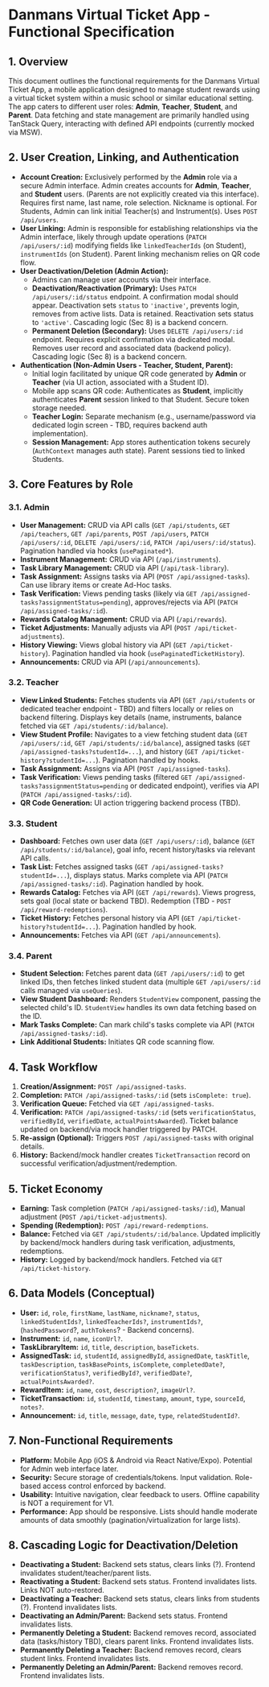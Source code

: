 # Danmans Virtual Ticket App - Functional Specification

## 1. Overview

This document outlines the functional requirements for the Danmans Virtual Ticket App, a mobile application designed to manage student rewards using a virtual ticket system within a music school or similar educational setting. The app caters to different user roles: **Admin**, **Teacher**, **Student**, and **Parent**. Data fetching and state management are primarily handled using TanStack Query, interacting with defined API endpoints (currently mocked via MSW).

## 2. User Creation, Linking, and Authentication

- **Account Creation:** Exclusively performed by the **Admin** role via a secure Admin interface. Admin creates accounts for **Admin**, **Teacher**, and **Student** users. (Parents are not explicitly created via this interface). Requires first name, last name, role selection. Nickname is optional. For Students, Admin can link initial Teacher(s) and Instrument(s). Uses `POST /api/users`.
- **User Linking:** Admin is responsible for establishing relationships via the Admin interface, likely through update operations (`PATCH /api/users/:id`) modifying fields like `linkedTeacherIds` (on Student), `instrumentIds` (on Student). Parent linking mechanism relies on QR code flow.
- **User Deactivation/Deletion (Admin Action):**
  - Admins can manage user accounts via their interface.
  - **Deactivation/Reactivation (Primary):** Uses `PATCH /api/users/:id/status` endpoint. A confirmation modal should appear. Deactivation sets `status` to `'inactive'`, prevents login, removes from active lists. Data is retained. Reactivation sets status to `'active'`. Cascading logic (Sec 8) is a backend concern.
  - **Permanent Deletion (Secondary):** Uses `DELETE /api/users/:id` endpoint. Requires explicit confirmation via dedicated modal. Removes user record and associated data (backend policy). Cascading logic (Sec 8) is a backend concern.
- **Authentication (Non-Admin Users - Teacher, Student, Parent):**
  - Initial login facilitated by unique QR code generated by **Admin** or **Teacher** (via UI action, associated with a Student ID).
  - Mobile app scans QR code: Authenticates as **Student**, implicitly authenticates **Parent** session linked to that Student. Secure token storage needed.
  - **Teacher Login:** Separate mechanism (e.g., username/password via dedicated login screen - TBD, requires backend auth implementation).
  - **Session Management:** App stores authentication tokens securely (`AuthContext` manages auth state). Parent sessions tied to linked Students.

## 3. Core Features by Role

### 3.1. Admin

- **User Management:** CRUD via API calls (`GET /api/students`, `GET /api/teachers`, `GET /api/parents`, `POST /api/users`, `PATCH /api/users/:id`, `DELETE /api/users/:id`, `PATCH /api/users/:id/status`). Pagination handled via hooks (`usePaginated*`).
- **Instrument Management:** CRUD via API (`/api/instruments`).
- **Task Library Management:** CRUD via API (`/api/task-library`).
- **Task Assignment:** Assigns tasks via API (`POST /api/assigned-tasks`). Can use library items or create Ad-Hoc tasks.
- **Task Verification:** Views pending tasks (likely via `GET /api/assigned-tasks?assignmentStatus=pending`), approves/rejects via API (`PATCH /api/assigned-tasks/:id`).
- **Rewards Catalog Management:** CRUD via API (`/api/rewards`).
- **Ticket Adjustments:** Manually adjusts via API (`POST /api/ticket-adjustments`).
- **History Viewing:** Views global history via API (`GET /api/ticket-history`). Pagination handled via hook (`usePaginatedTicketHistory`).
- **Announcements:** CRUD via API (`/api/announcements`).

### 3.2. Teacher

- **View Linked Students:** Fetches students via API (`GET /api/students` or dedicated teacher endpoint - TBD) and filters locally or relies on backend filtering. Displays key details (name, instruments, balance fetched via `GET /api/students/:id/balance`).
- **View Student Profile:** Navigates to a view fetching student data (`GET /api/users/:id`, `GET /api/students/:id/balance`), assigned tasks (`GET /api/assigned-tasks?studentId=...`), and history (`GET /api/ticket-history?studentId=...`). Pagination handled by hooks.
- **Task Assignment:** Assigns via API (`POST /api/assigned-tasks`).
- **Task Verification:** Views pending tasks (filtered `GET /api/assigned-tasks?assignmentStatus=pending` or dedicated endpoint), verifies via API (`PATCH /api/assigned-tasks/:id`).
- **QR Code Generation:** UI action triggering backend process (TBD).

### 3.3. Student

- **Dashboard:** Fetches own user data (`GET /api/users/:id`), balance (`GET /api/students/:id/balance`), goal info, recent history/tasks via relevant API calls.
- **Task List:** Fetches assigned tasks (`GET /api/assigned-tasks?studentId=...`), displays status. Marks complete via API (`PATCH /api/assigned-tasks/:id`). Pagination handled by hook.
- **Rewards Catalog:** Fetches via API (`GET /api/rewards`). Views progress, sets goal (local state or backend TBD). Redemption (TBD - `POST /api/reward-redemptions`).
- **Ticket History:** Fetches personal history via API (`GET /api/ticket-history?studentId=...`). Pagination handled by hook.
- **Announcements:** Fetches via API (`GET /api/announcements`).

### 3.4. Parent

- **Student Selection:** Fetches parent data (`GET /api/users/:id`) to get linked IDs, then fetches linked student data (multiple `GET /api/users/:id` calls managed via `useQueries`).
- **View Student Dashboard:** Renders `StudentView` component, passing the selected child's ID. `StudentView` handles its own data fetching based on the ID.
- **Mark Tasks Complete:** Can mark child's tasks complete via API (`PATCH /api/assigned-tasks/:id`).
- **Link Additional Students:** Initiates QR code scanning flow.

## 4. Task Workflow

1.  **Creation/Assignment:** `POST /api/assigned-tasks`.
2.  **Completion:** `PATCH /api/assigned-tasks/:id` (sets `isComplete: true`).
3.  **Verification Queue:** Fetched via `GET /api/assigned-tasks`.
4.  **Verification:** `PATCH /api/assigned-tasks/:id` (sets `verificationStatus`, `verifiedById`, `verifiedDate`, `actualPointsAwarded`). Ticket balance updated on backend/via mock handler triggered by PATCH.
5.  **Re-assign (Optional):** Triggers `POST /api/assigned-tasks` with original details.
6.  **History:** Backend/mock handler creates `TicketTransaction` record on successful verification/adjustment/redemption.

## 5. Ticket Economy

- **Earning:** Task completion (`PATCH /api/assigned-tasks/:id`), Manual adjustment (`POST /api/ticket-adjustments`).
- **Spending (Redemption):** `POST /api/reward-redemptions`.
- **Balance:** Fetched via `GET /api/students/:id/balance`. Updated implicitly by backend/mock handlers during task verification, adjustments, redemptions.
- **History:** Logged by backend/mock handlers. Fetched via `GET /api/ticket-history`.

## 6. Data Models (Conceptual)

- **User:** `id`, `role`, `firstName`, `lastName`, `nickname?`, `status`, `linkedStudentIds?`, `linkedTeacherIds?`, `instrumentIds?`, (`hashedPassword`?, `authTokens`? - Backend concerns).
- **Instrument:** `id`, `name`, `iconUrl?`.
- **TaskLibraryItem:** `id`, `title`, `description`, `baseTickets`.
- **AssignedTask:** `id`, `studentId`, `assignedById`, `assignedDate`, `taskTitle`, `taskDescription`, `taskBasePoints`, `isComplete`, `completedDate?`, `verificationStatus?`, `verifiedById?`, `verifiedDate?`, `actualPointsAwarded?`.
- **RewardItem:** `id`, `name`, `cost`, `description?`, `imageUrl?`.
- **TicketTransaction:** `id`, `studentId`, `timestamp`, `amount`, `type`, `sourceId`, `notes?`.
- **Announcement:** `id`, `title`, `message`, `date`, `type`, `relatedStudentId?`.

## 7. Non-Functional Requirements

- **Platform:** Mobile App (iOS & Android via React Native/Expo). Potential for Admin web interface later.
- **Security:** Secure storage of credentials/tokens. Input validation. Role-based access control enforced by backend.
- **Usability:** Intuitive navigation, clear feedback to users. Offline capability is NOT a requirement for V1.
- **Performance:** App should be responsive. Lists should handle moderate amounts of data smoothly (pagination/virtualization for large lists).

## 8. Cascading Logic for Deactivation/Deletion

- **Deactivating a Student:** Backend sets status, clears links (?). Frontend invalidates student/teacher/parent lists.
- **Reactivating a Student:** Backend sets status. Frontend invalidates lists. Links NOT auto-restored.
- **Deactivating a Teacher:** Backend sets status, clears links from students (?). Frontend invalidates lists.
- **Deactivating an Admin/Parent:** Backend sets status. Frontend invalidates lists.
- **Permanently Deleting a Student:** Backend removes record, associated data (tasks/history TBD), clears parent links. Frontend invalidates lists.
- **Permanently Deleting a Teacher:** Backend removes record, clears student links. Frontend invalidates lists.
- **Permanently Deleting an Admin/Parent:** Backend removes record. Frontend invalidates lists.
